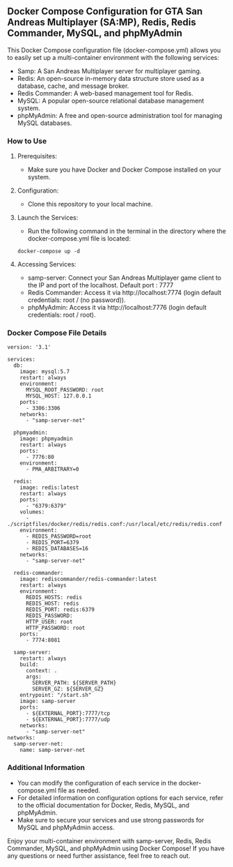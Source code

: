 ## Docker Compose Configuration for  GTA San Andreas Multiplayer (SA:MP), Redis, Redis Commander, MySQL, and phpMyAdmin

This Docker Compose configuration file (docker-compose.yml) allows you to easily set up a multi-container environment with the following services:

- Samp: A San Andreas Multiplayer server for multiplayer gaming.
- Redis: An open-source in-memory data structure store used as a database, cache, and message broker.
- Redis Commander: A web-based management tool for Redis.
- MySQL: A popular open-source relational database management system.
- phpMyAdmin: A free and open-source administration tool for managing MySQL databases.

### How to Use

1. Prerequisites:
   - Make sure you have Docker and Docker Compose installed on your system.

2. Configuration:
   - Clone this repository to your local machine.

3. Launch the Services:
   - Run the following command in the terminal in the directory where the docker-compose.yml file is located: 
    ```
    docker-compose up -d
    ```
     

4. Accessing Services:
   - samp-server: Connect your San Andreas Multiplayer game client to the IP and port of the localhost. Default port : 7777
   - Redis Commander: Access it via http://localhost:7774 (login default credentials: root / (no password)).
   - phpMyAdmin: Access it via http://localhost:7776 (login default credentials: root / root).
   
### Docker Compose File Details

```
version: '3.1'

services:
  db:
    image: mysql:5.7
    restart: always
    environment:
      MYSQL_ROOT_PASSWORD: root
      MYSQL_HOST: 127.0.0.1
    ports:
      - 3306:3306
    networks:
      - "samp-server-net"

  phpmyadmin:
    image: phpmyadmin
    restart: always
    ports:
      - 7776:80
    environment:
      - PMA_ARBITRARY=0

  redis:
    image: redis:latest
    restart: always
    ports:
      - "6379:6379"
    volumes:
      - ./scriptfiles/docker/redis/redis.conf:/usr/local/etc/redis/redis.conf
    environment:
      - REDIS_PASSWORD=root
      - REDIS_PORT=6379
      - REDIS_DATABASES=16
    networks:
      - "samp-server-net"

  redis-commander:
    image: rediscommander/redis-commander:latest
    restart: always
    environment:
      REDIS_HOSTS: redis
      REDIS_HOST: redis
      REDIS_PORT: redis:6379
      REDIS_PASSWORD: 
      HTTP_USER: root
      HTTP_PASSWORD: root
    ports:
      - 7774:8081

  samp-server:
    restart: always
    build:
      context: .
      args:
        SERVER_PATH: ${SERVER_PATH}
        SERVER_GZ: ${SERVER_GZ}
    entrypoint: "/start.sh"
    image: samp-server
    ports:
      - ${EXTERNAL_PORT}:7777/tcp
      - ${EXTERNAL_PORT}:7777/udp
    networks:
      - "samp-server-net"
networks:
  samp-server-net:
    name: samp-server-net
```

### Additional Information

- You can modify the configuration of each service in the docker-compose.yml file as needed.
- For detailed information on configuration options for each service, refer to the official documentation for Docker, Redis, MySQL, and phpMyAdmin.
- Make sure to secure your services and use strong passwords for MySQL and phpMyAdmin access.

Enjoy your multi-container environment with samp-server, Redis, Redis Commander, MySQL, and phpMyAdmin using Docker Compose! If you have any questions or need further assistance, feel free to reach out.